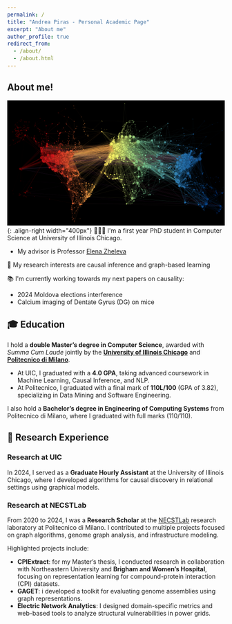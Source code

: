 ```yaml
---
permalink: /
title: "Andrea Piras - Personal Academic Page"
excerpt: "About me"
author_profile: true
redirect_from: 
  - /about/
  - /about.html
---
```


## About me!

![Illustration of a network](/images/network.png){: .align-right width="400px"}
👨🏻‍💻 I'm a first year PhD student in Computer Science at University of Illinois Chicago.
- My advisor is Professor [Elena Zheleva](https://www.cs.uic.edu/~elena/)

🔬 My research interests are causal inference and graph-based learning

📚 I'm currently working towards my next papers on causality:
- 2024 Moldova elections interference
- Calcium imaging of Dentate Gyrus (DG) on mice 


## 🎓 Education
I hold a **double Master’s degree in Computer Science**, awarded with _Summa Cum Laude_ jointly by the [**University of Illinois Chicago**](https://www.uic.edu/) and [**Politecnico di Milano**](https://www.polimi.it/). 
- At UIC, I graduated with a **4.0 GPA**, taking advanced coursework in Machine Learning, Causal Inference, and NLP.
- At Politecnico, I graduated with a final mark of **110L/100** (GPA of 3.82), specializing in Data Mining and Software Engineering.

I also hold a **Bachelor’s degree in Engineering of Computing Systems** from Politecnico di Milano, where I graduated with full marks (110/110).

## 🔬 Research Experience

### Research at UIC
In 2024, I served as a **Graduate Hourly Assistant** at the University of Illinois Chicago, where I developed algorithms for causal discovery in relational settings using graphical models.

### Research at NECSTLab
From 2020 to 2024, I was a **Research Scholar** at the [NECSTLab](https://necst.it/) research laboratory at Politecnico di Milano. I contributed to multiple projects focused on graph algorithms, genome graph analysis, and infrastructure modeling.

Highlighted projects include:
- **CPIExtract**: for my Master’s thesis, I conducted research in collaboration with Northeastern University and **Brigham and Women’s Hospital**, focusing on representation learning for compound-protein interaction (CPI) datasets.
- **GAGET**: i developed a toolkit for evaluating genome assemblies using graph representations.
- **Electric Network Analytics**: I designed domain-specific metrics and web-based tools to analyze structural vulnerabilities in power grids.


